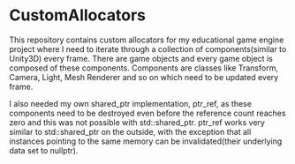 # CustomAllocators
This repository contains custom allocators for my educational game engine project where I need to iterate through a collection of components(similar to Unity3D) every frame. There are game objects and every game object is composed of these components. Components are classes like Transform, Camera, Light, Mesh Renderer and so on which need to be updated every frame.

I also needed my own shared_ptr implementation, ptr_ref, as these components need to be destroyed even before the reference count reaches zero and this was not possible with std::shared_ptr. ptr_ref works very similar to std::shared_ptr on the outside, with the exception that all instances pointing to the same memory can be invalidated(their underlying data set to nullptr).
